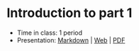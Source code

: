 # Introduction to part 1

- Time in class: 1 period
- Presentation: [Markdown](./PRESENTATION.md) |
  [Web](https://heig-vd-dai-course.github.io/heig-vd-dai-course/02-introduction-to-part-1/)
  |
  [PDF](https://heig-vd-dai-course.github.io/heig-vd-dai-course/02-introduction-to-part-1/02-introduction-to-part-1-presentation.pdf)<!-- | [Video (in French)]() -->
